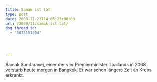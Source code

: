 ```yaml
---
title: Samak ist tot
type: post
date: 2009-11-23T14:05:23+00:00
url: /2009/11/samak-ist-tot/
dsq_thread_id:
  - "3078151504"




---
```

Samak Sundaravej, einer der vier Premierminister Thailands in 2008 [verstarb heute morgen in Bangkok][1]. Er war schon längere Zeit an Krebs erkrankt.

 [1]: http://www.nationmultimedia.com/news/30117238/Urgent-former-PM-Samak-dies
